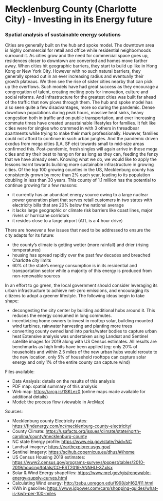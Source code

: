 # Mecklenburg County (Charlotte City) - Investing in its Energy future
### Spatial analysis of sustainable energy solutions

Cities are generally built on the hub and spoke model. The downtown area is highly commercial for retail and office while residential neighborhoods surround it. As cities grow and the need for commercial space goes up, residences closer to downtown are converted and homes move farther away. When cities hit geographic barriers, they start to build up like in Hong Kong or New York City. However with no such natural barriers, they generally spread out in an ever increasing radius and eventually their growth plateaus. We then see the rise of sister cities nearby that can pick up the overflows.
Such models have had great success as they encourage a congregation of talent, creating melting pots for innovation, culture and social reforms. And infrastructure for the greatest cities was built far ahead of the traffic that now plows through them. 
The hub and spoke model has also seen quite a few disadvantages, more so during the pandemic. Dense downtown populations during peak hours, massive heat sinks, heavy congestion both in traffic and on public transportation, and ever increasing commute times have created unsustainable lifestyles for families. It felt like cities were for singles who crammed in with 3 others in threadbear apartments while trying to make their mark professionally. However, families could not afford to continue in such urban jungles. And the pandemic driven exodus from mega cities (LA, SF etc) towards small to mid-size areas confirmed this. Post-pandemic, fresh singles will again arrive in those mega cities and try their best to hang on for as long as they can, feeding the fenzy that we have already seen.
Knowing what we do, we would like to apply the lessons learnt towards building more sustainable infrastructure in growing cities. Of the top 100 growing counties in the US, Mecklenburg county has consistently grown by more than 2% each year, leading to its population doubling in less than 30 years. This county of 1.1 million has the potential to continue growing for a few reasons: 
  - it currently has an abundant energy source owing to a large nuclear power generation plant that serves retail customers in two states with electricity bills that are 20% below the national average
  - it lacks large geographic or climate risk barriers like coast lines, major rivers or hurricane corridors
  - it resides close to a large airport (ATL is a 4 hour drive)

There are however a few issues that need to be addressed to ensure the city adapts for its future:
  - the county’s climate is getting wetter (more rainfall) and drier (rising temperatures)
  - housing has spread rapidly over the past few decades and breached Charlotte city limits
  - 60% of the state’s energy consumption is in its residential and transportation sector while a majority of this energy is produced from non-renewable sources

In an effort to go green, the local government should consider leveraging its urban infrastructure to achieve net-zero emissions, and encouraging its citizens to adopt a greener lifestyle. The following ideas begin to take shape:
  - decongesting the city center by building additional hubs around it. This reduces the energy consumed in long commutes.
  - incentivizing home owners to invest in rooftop solar, building mounted wind turbines, rainwater harvesting and planting more trees
  - converting county owned land into parks/water bodies to capture urban heat
Extensive analysis was undertaken using Landsat and Sentinel satellite images for 2019 along with US Census estimates. All results are benchmarks as high limits have been applied (eg: only 20% of households and within 2.5 miles of the new urban hubs would reroute to the new location, only 5% of household rooftops can capture solar energy and only 1% of the entire county can capture wind)

Files available: 
  - Data Analysis: details on the results of this analysis
  - PDF map: spatial summary of this analysis
  - Web map: https://arcg.is/1SKLez0 (online maps made available for additional details)
  - Model: the process flow (viewable in ArcMap)

Sources:
  - Mecklenburg county Electricity rates: https://findenergy.com/nc/mecklenburg-county-electricity/
  - County Climate: https://usafacts.org/issues/climate/state/north-carolina/county/mecklenburg-county
  - NC state Energy profile: https://www.eia.gov/state/?sid=NC
  - Landsat imagery: https://earthexplorer.usgs.gov/
  - Sentinel imagery: https://scihub.copernicus.eu/dhus/#/home
  - US Census Housing 2019 estimates: https://www2.census.gov/programs-surveys/popest/tables/2010-2019/housing/totals/CO-EST2019-ANNHU-37.xlsx
  - Solar & Wind Energy shapefiles: https://www.nrel.gov/gis/renewable-energy-supply-curves.html
  - Calculating Wind energy: http://zebu.uoregon.edu/1998/ph162/l11.html
  - KWh in gasoline: https://www.jdpower.com/cars/shopping-guides/what-is-kwh-per-100-miles
